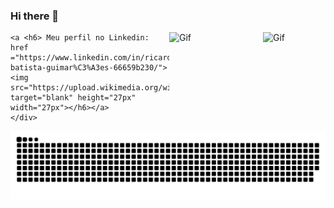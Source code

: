 ### Hi there 👋

<!--
**RicardoBG2K/RicardoBG2K** is a ✨ _special_ ✨ repository because its `README.md` (this file) appears on your GitHub profile.

Here are some ideas to get you started:

- 🔭 I’m currently working on ...
- 🌱 I’m currently learning ...
- 👯 I’m looking to collaborate on ...
- 🤔 I’m looking for help with ...
- 💬 Ask me about ...
- 📫 How to reach me: ...
- 😄 Pronouns: ...
- ⚡ Fun fact: ...
-->
<div>
  <img align="right" alt="Gif" height="100" width="100" src="https://64.media.tumblr.com/c15b061360fa577cfa6fa1868bc45962/tumblr_o2d65b8VYl1so9b4uo1_500.gif">
  <img  align="right" alt="Gif" height="150" width="150" src="https://66.media.tumblr.com/tumblr_ma4fsg8aDZ1rfjowdo1_500.gif">
</div>

 <div> 
  
    <a <h6> Meu perfil no Linkedin:  href ="https://www.linkedin.com/in/ricardo-batista-guimar%C3%A3es-66659b230/"><img src="https://upload.wikimedia.org/wikipedia/commons/f/f8/LinkedIn_icon_circle.svg" target="blank" height="27px" width="27px"></h6></a>
    </div>
 
![snake gif](https://github.com/RicardoBG2K/RicardoBG2K/blob/output/github-contribution-grid-snake.svg)
